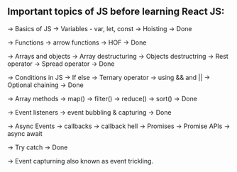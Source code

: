 ## Important topics of JS before learning React JS:

-> Basics of JS -> Variables - var, let, const -> Hoisting -> Done

-> Functions -> arrow functions -> HOF -> Done

-> Arrays and objects -> Array destructuring -> Objects destructring -> Rest operator -> Spread operator -> Done

-> Conditions in JS -> If else -> Ternary operator -> using && and || -> Optional chaining -> Done

-> Array methods -> map() -> filter() -> reduce() -> sort() -> Done

-> Event listeners -> event bubbling & capturing -> Done

-> Async Events -> callbacks -> callback hell -> Promises -> Promise APIs -> async await

-> Try catch -> Done

-> Event capturning also known as event trickling.
